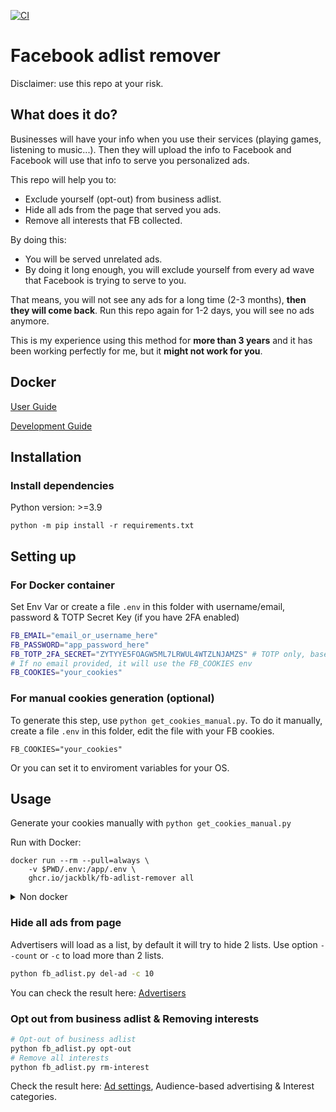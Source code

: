 [![CI](https://github.com/jackblk/facebook_remove_adlist/actions/workflows/ci.yml/badge.svg)](https://github.com/jackblk/facebook_remove_adlist/actions/workflows/ci.yml)

# Facebook adlist remover

Disclaimer: use this repo at your risk.
## What does it do?

Businesses will have your info when you use their services (playing games, listening to music...). Then they will upload the info to Facebook and Facebook will use that info to serve you personalized ads.

This repo will help you to:
* Exclude yourself (opt-out) from business adlist.
* Hide all ads from the page that served you ads.
* Remove all interests that FB collected.

By doing this:
* You will be served unrelated ads.
* By doing it long enough, you will exclude yourself from every ad wave that Facebook is trying to serve to you.

That means, you will not see any ads for a long time (2-3 months), **then they will come back**. Run this repo again for 1-2 days, you will see no ads anymore.

This is my experience using this method for **more than 3 years** and it has been working perfectly for me, but it **might not work for you**.

## Docker

[User Guide](https://github.com/jackblk/facebook_remove_adlist/wiki/User-Guide-for-Docker-image)

[Development Guide](https://github.com/jackblk/facebook_remove_adlist/wiki/Development-Guide-for-Docker-image)

## Installation
### Install dependencies

Python version: >=3.9

`python -m pip install -r requirements.txt`

## Setting up

### For Docker container
Set Env Var or create a file `.env` in this folder with username/email, password & TOTP Secret Key (if you have 2FA enabled)
```bash
FB_EMAIL="email_or_username_here"
FB_PASSWORD="app_password_here"
FB_TOTP_2FA_SECRET="ZYTYYE5FOAGW5ML7LRWUL4WTZLNJAMZS" # TOTP only, base32, no whitespace
# If no email provided, it will use the FB_COOKIES env
FB_COOKIES="your_cookies"

```
### For manual cookies generation (optional)

To generate this step, use `python get_cookies_manual.py`.
To do it manually, create a file `.env` in this folder, edit the file with your FB cookies.

```
FB_COOKIES="your_cookies"
```

Or you can set it to enviroment variables for your OS.

## Usage

Generate your cookies manually with `python get_cookies_manual.py`

Run with Docker:

```shell
docker run --rm --pull=always \
    -v $PWD/.env:/app/.env \
    ghcr.io/jackblk/fb-adlist-remover all
```

<details>
<summary>Non docker</summary>
To view all commands & helps, run `python fb_adlist.py`

To run all commands at once:
```bash
python fb_adlist.py all
```

</details>

### Hide all ads from page

Advertisers will load as a list, by default it will try to hide 2 lists.
Use option `--count` or `-c` to load more than 2 lists.
```bash
python fb_adlist.py del-ad -c 10
```

You can check the result here: [Advertisers](https://www.facebook.com/adpreferences/advertisers)
### Opt out from business adlist & Removing interests
```bash
# Opt-out of business adlist
python fb_adlist.py opt-out
# Remove all interests
python fb_adlist.py rm-interest
```

Check the result here: [Ad settings](https://www.facebook.com/adpreferences/ad_settings), Audience-based advertising & Interest categories.
